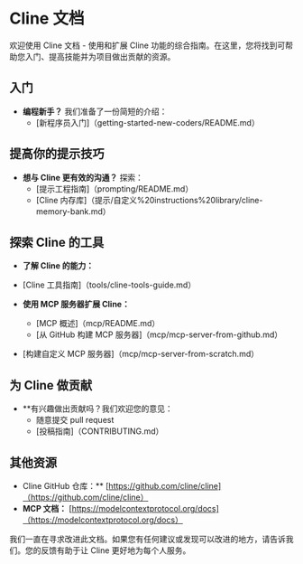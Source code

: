# Cline 文档

欢迎使用 Cline 文档 - 使用和扩展 Cline 功能的综合指南。在这里，您将找到可帮助您入门、提高技能并为项目做出贡献的资源。

## 入门

- **编程新手？** 我们准备了一份简短的介绍：
    - [新程序员入门]（getting-started-new-coders/README.md）

## 提高你的提示技巧

- **想与 Cline 更有效的沟通？** 探索：
    - [提示工程指南]（prompting/README.md）
    - [Cline 内存库]（提示/自定义%20instructions%20library/cline-memory-bank.md）

## 探索 Cline 的工具

- **了解 Cline 的能力：**

- [Cline 工具指南]（tools/cline-tools-guide.md）

- **使用 MCP 服务器扩展 Cline：**
    - [MCP 概述]（mcp/README.md）
    - [从 GitHub 构建 MCP 服务器]（mcp/mcp-server-from-github.md）
- [构建自定义 MCP 服务器]（mcp/mcp-server-from-scratch.md）

## 为 Cline 做贡献

- **有兴趣做出贡献吗？我们欢迎您的意见：
    - 随意提交 pull request
    - [投稿指南]（CONTRIBUTING.md）

## 其他资源

- Cline GitHub 仓库：** [https://github.com/cline/cline]（https://github.com/cline/cline）
- **MCP 文档：** [https://modelcontextprotocol.org/docs]（https://modelcontextprotocol.org/docs）

我们一直在寻求改进此文档。如果您有任何建议或发现可以改进的地方，请告诉我们。您的反馈有助于让 Cline 更好地为每个人服务。